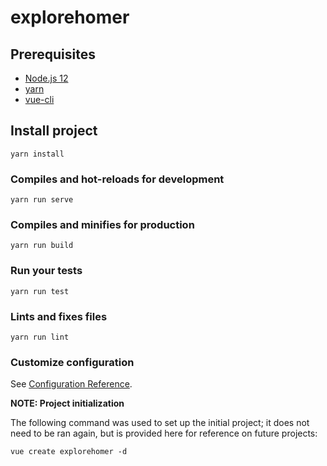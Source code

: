 # explorehomer

## Prerequisites
- [Node.js 12](https://nodejs.org/en/)
- [yarn](https://yarnpkg.com/en/docs/install)
- [vue-cli](https://cli.vuejs.org/guide/installation.html)

## Install project
```
yarn install
```

### Compiles and hot-reloads for development
```
yarn run serve
```

### Compiles and minifies for production
```
yarn run build
```

### Run your tests
```
yarn run test
```

### Lints and fixes files
```
yarn run lint
```

### Customize configuration
See [Configuration Reference](https://cli.vuejs.org/config/).

**NOTE: Project initialization**

The following command was used to set up the initial project; it does not need to be ran again, but is provided here for reference on future projects:
```shell
vue create explorehomer -d
```
